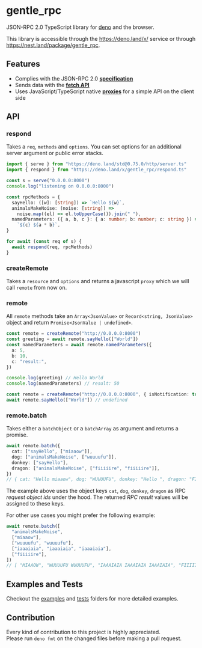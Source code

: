 # gentle_rpc

JSON-RPC 2.0 TypeScript library for [deno](https://github.com/denoland/deno) and
the browser.

This library is accessible through the https://deno.land/x/ service or through
https://nest.land/package/gentle_rpc.

## Features

- Complies with the JSON-RPC 2.0
  [**specification**](https://www.jsonrpc.org/specification)
- Sends data with the
  [**fetch API**](https://developer.mozilla.org/en-US/docs/Web/API/Fetch_API)
- Uses JavaScript/TypeScript native
  [**proxies**](https://developer.mozilla.org/en-US/docs/Web/JavaScript/Reference/Global_Objects/Proxy)
  for a simple API on the client side

## API

### respond

Takes a `req`, `methods` and `options`. You can set options for an additional
server argument or public error stacks.

```typescript
import { serve } from "https://deno.land/std@0.75.0/http/server.ts"
import { respond } from "https://deno.land/x/gentle_rpc/respond.ts"

const s = serve("0.0.0.0:8000")
console.log("listening on 0.0.0.0:8000")

const rpcMethods = {
  sayHello: ([w]: [string]) => `Hello ${w}`,
  animalsMakeNoise: (noise: [string]) =>
    noise.map((el) => el.toUpperCase()).join(" "),
  namedParameters: ({ a, b, c }: { a: number; b: number; c: string }) =>
    `${c} ${a * b}`,
}

for await (const req of s) {
  await respond(req, rpcMethods)
}
```

### createRemote

Takes a `resource` and `options` and returns a javascript `proxy` which we will
call `remote` from now on.

### remote

All `remote` methods take an `Array<JsonValue>` or `Record<string, JsonValue>`
object and return `Promise<JsonValue | undefined>`.

```typescript
const remote = createRemote("http://0.0.0.0:8000")
const greeting = await remote.sayHello(["World"])
const namedParameters = await remote.namedParameters({
  a: 5,
  b: 10,
  c: "result:",
})

console.log(greeting) // Hello World
console.log(namedParameters) // result: 50
```

```typescript
const remote = createRemote("http://0.0.0.0:8000", { isNotification: true })
await remote.sayHello(["World"]) // undefined
```

### remote.batch

Takes either a `batchObject` or a `batchArray` as argument and returns a
promise.

```typescript
await remote.batch({
  cat: ["sayHello", ["miaaow"]],
  dog: ["animalsMakeNoise", ["wuuuufu"]],
  donkey: ["sayHello"],
  dragon: ["animalsMakeNoise", ["fiiiiire", "fiiiiire"]],
})
// { cat: "Hello miaaow", dog: "WUUUUFU", donkey: "Hello ", dragon: "FIIIIIRE FIIIIIRE" }
```

The example above uses the object keys `cat`, `dog`, `donkey`, `dragon` as RPC
_request object ids_ under the hood. The returned _RPC result_ values will be
assigned to these keys.

For other use cases you might prefer the following example:

```typescript
await remote.batch([
  "animalsMakeNoise",
  ["miaaow"],
  ["wuuuufu", "wuuuufu"],
  ["iaaaiaia", "iaaaiaia", "iaaaiaia"],
  ["fiiiiire"],
])
// [ "MIAAOW", "WUUUUFU WUUUUFU", "IAAAIAIA IAAAIAIA IAAAIAIA", "FIIIIIRE" ]
```

## Examples and Tests

Checkout the
[examples](https://github.com/timonson/gentle_rpc/tree/master/examples) and
[tests](https://github.com/timonson/gentle_rpc/tree/master/tests) folders for
more detailed examples.

## Contribution

Every kind of contribution to this project is highly appreciated.  
Please run `deno fmt` on the changed files before making a pull request.
